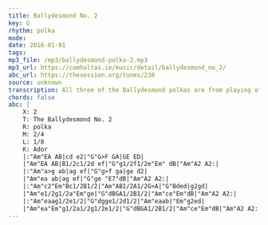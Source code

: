```yaml
---
title: Ballydesmond No. 2
key: G
rhythm: polka
mode: 
date: 2016-01-01
tags:
mp3_file: /mp3/ballydesmond-polka-2.mp3
mp3_url: https://comhaltas.ie/music/detail/ballydesmond_no_2/
abc_url: https://thesession.org/tunes/238
source: unknown
transcription: All three of the Ballydesmond polkas are from playing of Denis Murphy and
chords: false
abc: |
    X: 2
    T: The Ballydesmond No. 2
    R: polka
    M: 2/4
    L: 1/8
    K: Ador
    |:"Am"EA AB|cd e2|"G"G>F GA|GE ED|
    |"Am"EA AB|B1/2c1/2d ef|"G"g1/2f1/2e"Em" dB|"Am"A2 A2:|
    |:"Am"a>g ab|ag ef|"G"g>f ga|ge d2|
    |"Am"ea ab|ag ef|"G"ge "E7"dB|"Am"A2 A2:|
    |:"Am"c2"Em"Bc1/2B1/2|"Am"AB1/2A1/2G>A|"G"Bded|g2gd|
    |"Am"e1/2g1/2a"Em"ge|"G"dBGA1/2B1/2|"Am"ce"Em"dB|"Am"A2 A2:|
    |:"Am"eaag1/2e1/2|"G"dgge1/2d1/2|"Am"eaab|"Em"g2ed|
    |"Am"ea"Em"g1/2a1/2g1/2e1/2|"G"dBGA1/2B1/2|"Am"ce"Em"dB|"Am"A2 A2:|
---
```


